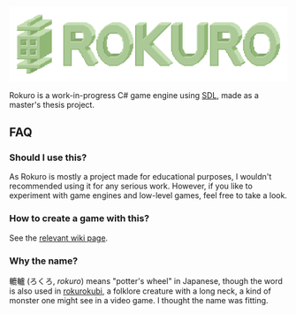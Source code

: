 ![Rokuro logo](.github/logo.png)

Rokuro is a work-in-progress C# game engine using [SDL](http://libsdl.org/), made as a master's thesis project.

## FAQ

### Should I use this?

As Rokuro is mostly a project made for educational purposes, I wouldn't recommended using it for any serious work. However, if you like to experiment with game engines and low-level games, feel free to take a look.

### How to create a game with this?

See the [relevant wiki page](https://github.com/PiotrDeda/rokuro/wiki/Creating-a-game).

### Why the name?

轆轤 (ろくろ, *rokuro*) means "potter's wheel" in Japanese, though the word is also used in [rokurokubi](https://en.wikipedia.org/wiki/Rokurokubi), a folklore creature with a long neck, a kind of monster one might see in a video game. I thought the name was fitting.
